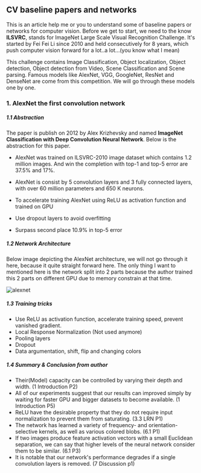 

## CV baseline papers and networks

This is an article help me or you to understand some of baseline papers or networks for computer vision. Before we get to start, we need to the know **ILSVRC**, stands for ImageNet Large Scale Visual Recognition Challenge. It's started by Fei Fei Li since 2010 and held consecutively for 8 years, which push computer vision forward for a lot..a lot...(you know what I mean)

This challenge contains Image Classification, Object localization, Object detection, Object detection from Video, Scene Classification and Scene parsing. Famous models like AlexNet, VGG, GoogleNet, ResNet and DenseNet are come from this competition. We will go through these models one by one.



### 1. AlexNet the first convolution network

##### 1.1 Abstraction

The paper is publish on 2012 by Alex Krizhevsky and named **ImageNet Classification with Deep Convolution Neural Network**. Below is the abstraction for this paper.

- AlexNet was trained on ILSVRC-2010 image dataset which contains 1.2 million images. And win the completion with top-1 and top-5 error are 37.5% and 17%.

- AlexNet is consist by 5 convolution layers and 3 fully connected layers, with over 60 million parameters and 650 K neurons.
- To accelerate training AlexNet using ReLU as activation function and trained on GPU
- Use dropout layers to avoid overfitting
- Surpass second place 10.9% in top-5 error

##### 1.2 Network Architecture

Below image depicting the AlexNet architecture, we will not go through it here, because it quite straight forward here. The only thing I want to mentioned here is the network split into 2 parts because the author trained this 2 parts on different GPU due to memory constrain at that time.

![alexnet](https://github.com/Qucy/cv-baseline/master/img/alexnet.jpg)

##### 1.3 Training tricks

- Use ReLU as activation function, accelerate training speed, prevent vanished gradient.
- Local Response Normalization (Not used anymore)
- Pooling layers
- Dropout
- Data argumentation, shift, flip and changing colors

##### 1.4 Summary & Conclusion from author

- Their(Model) capacity can be controlled by varying their depth and width. (1 Introduction P2)
- All of our experiments suggest that our results can improved simply by waiting for faster GPU and bigger datasets to become available. (1 Introduction P5)
- ReLU have the desirable property that they do not require input normalization to prevent them from saturating. (3.3 LRN P1)
- The network has learned a variety of frequency- and orientation-selective kernels, as well as various colored blobs. (6.1 P1)
- If two images produce feature activation vectors with a small Euclidean separation, we can say that higher levels of the neural network consider them to be similar. (6.1 P3)
- It is notable that our network's performance degrades if a single convolution layers is removed. (7 Discussion p1)







